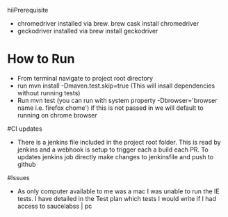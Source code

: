 hiiPrerequisite
- chromedriver installed via brew. brew cask install chromedriver
- geckodriver installed via brew install geckodriver

# How to Run
- From terminal navigate to project root directory 
- run mvn install -Dmaven.test.skip=true (This will insall dependencies without running tests)
- Run mvn test (you can run with system property -Dbrowser='browser name i.e. firefox chome')  if this is not passed in we will default to running on chrome browser

#CI updates
- There is a jenkins file included in the project root folder.
This is read by jenkins and a webhook is setup to trigger each a build
each PR. To updates jenkins job directly make changes to jenkinsfile and push to github

#Issues
- As only computer available to me was a mac I was unable to 
run the IE tests. I have detailed in the Test plan which tests
I would write if I had access to saucelabss | pc 
